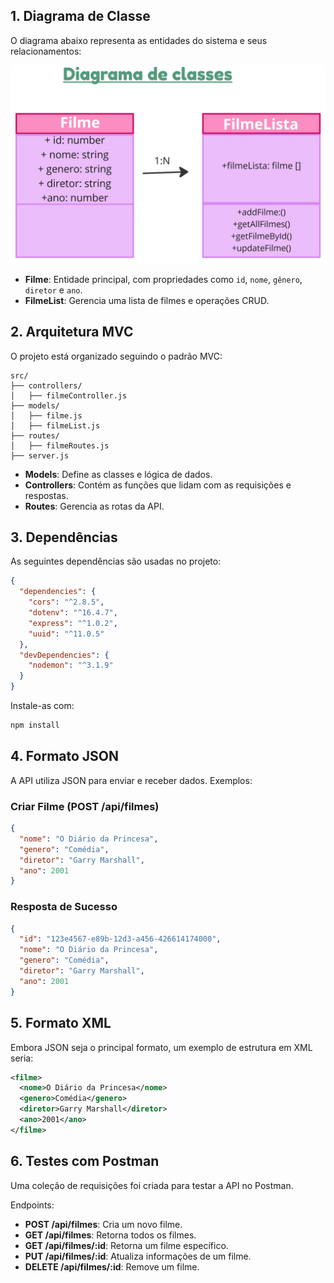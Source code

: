 ## **1. Diagrama de Classe**
O diagrama abaixo representa as entidades do sistema e seus relacionamentos:

![Diagrama de Classe](./img/diagrama%20de%20classes.jpg)

- **Filme**: Entidade principal, com propriedades como `id`, `nome`, `gênero`, `diretor` e `ano`.
- **FilmeList**: Gerencia uma lista de filmes e operações CRUD.

## **2. Arquitetura MVC**
O projeto está organizado seguindo o padrão MVC:

```
src/
├── controllers/
│   ├── filmeController.js
├── models/
│   ├── filme.js
│   ├── filmeList.js
├── routes/
│   ├── filmeRoutes.js
├── server.js
```
- **Models**: Define as classes e lógica de dados.
- **Controllers**: Contém as funções que lidam com as requisições e respostas.
- **Routes**: Gerencia as rotas da API.

## **3. Dependências**
As seguintes dependências são usadas no projeto:

```json
{
  "dependencies": {
    "cors": "^2.8.5",
    "dotenv": "^16.4.7",
    "express": "^1.0.2",
    "uuid": "^11.0.5"
  },
  "devDependencies": {
    "nodemon": "^3.1.9"
  }
}
```
Instale-as com:
```bash
npm install
```
## **4. Formato JSON**
A API utiliza JSON para enviar e receber dados. Exemplos:

### **Criar Filme (POST /api/filmes)**
```json
{
  "nome": "O Diário da Princesa",
  "genero": "Comédia",
  "diretor": "Garry Marshall",
  "ano": 2001
}
```

### **Resposta de Sucesso**
```json
{
  "id": "123e4567-e89b-12d3-a456-426614174000",
  "nome": "O Diário da Princesa",
  "genero": "Comédia",
  "diretor": "Garry Marshall",
  "ano": 2001
}
```

## **5. Formato XML**
Embora JSON seja o principal formato, um exemplo de estrutura em XML seria:

```xml
<filme>
  <nome>O Diário da Princesa</nome>
  <genero>Comédia</genero>
  <diretor>Garry Marshall</diretor>
  <ano>2001</ano>
</filme>
```
## **6. Testes com Postman**

Uma coleção de requisições foi criada para testar a API no Postman. 

Endpoints:
- **POST /api/filmes**: Cria um novo filme.
- **GET /api/filmes**: Retorna todos os filmes.
- **GET /api/filmes/:id**: Retorna um filme específico.
- **PUT /api/filmes/:id**: Atualiza informações de um filme.
- **DELETE /api/filmes/:id**: Remove um filme.





